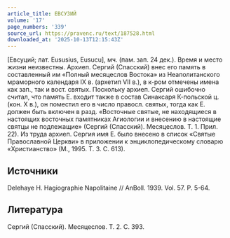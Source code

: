 ```yaml
---
article_title: ЕВСУЗИЙ
volume: '17'
page_numbers: '339'
source_url: https://pravenc.ru/text/187528.html
downloaded_at: '2025-10-13T12:15:43Z'
---
```


[Евсуций; лат. Eususius, Eusucu], мч. (пам. зап. 24 дек.). Время и место жизни неизвестны. Архиеп. Сергий (Спасский) внес его память в составленный им «Полный месяцеслов Востока» из Неаполитанского мраморного календаря IX в. (архетип VII в.), в к-ром отмечены имена как зап., так и вост. святых. Поскольку архиеп. Сергий ошибочно считал, что память Е. входит также в состав Синаксаря К-польской ц. (кон. Х в.), он поместил его в число правосл. святых, тогда как Е. должен быть включен в разд. «Восточные святые, не находящиеся в настоящих восточных памятниках Агиологии и внесению в настоящие святцы не подлежащие» (Сергий (Спасский). Месяцеслов. Т. 1. Прил. 22). Из труда архиеп. Сергия имя Е. было внесено в список «Святые Православной Церкви» в приложении к энциклопедическому словарю «Христианство» (М., 1995. Т. 3. С. 613).

## Источники

Delehaye H. Hagiographie Napolitaine // AnBoll. 1939. Vol. 57. P. 5-64.

## Литература

Сергий (Спасский). Месяцеслов. Т. 2. С. 393.
